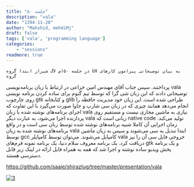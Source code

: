 ```yaml
---
title: "جلسه ۵۰"
description: "vala"
date: "1394-11-20"
author: "Mahshid, mehdiMj"
draft: false
tags: ['vala', 'programming language']
categories:
    - "sessions"
readmore: true
---
```

    در جلسه ۵۰ام لاگ شیراز ابتدا گروه UX به بیان توضیحاتی پیرامون کارهای گروه
پرداختند. سپس جناب آقای مهندس امین خزاعی در ارتباط با زبان برنامه‌نویسی vala
توضیحاتی دادند که این زبان شی گرا که توسط تیم گنوم برای ساده کردن برنامه نویسی
روی چارچوب gtk و کتابخانه glib طراحی شده است. این زبان خود مدیریت حافظه را
انجام می‌دهد همانند چیزی که در زبان سی شارپ و جاوا صورت می‌گیرد با این تفاوت
که اجرای برنامه‌های نوشته شده با زبان vala نیازی به ماشین مجازی نیست و مستقیم
روی پردازنده اجرا می‌شود، به عبارت دیگر vala زبانی است که native code تولید
می‌کند. زمان اجرایی آن کاملا شبیه برنامه‌های نوشته شده توسط زبان سی است و در
واقع برنامه‌های نوشته شده به زبان vala ابتدا تبدیل به سی می‌شوند و سپس به زبان
ماشین توسط gcc کامپایل می‌شوند. می‌توان توسط کامپایلر vala خروجی فایل سی آن را
نیز دریافت کرد. یک برنامه معروف سلام دنیا، یک برنامه نمونه فرم‌های gtk و یک
برنامه پخش ویدیو ساده نوشته و اجرا شد که همه به همراه فایل ارائه در لینک زیر
قابل دسترسی هستند.

<https://github.com/saaie/shirazlug/tree/master/presentation/vala>

[
![3](../../img/a45f4a2e-fdbb-11e6-86dd-a088b4d860141488289303.9799147.jpeg)](img/a45f4a2e-fdbb-11e6-86dd-a088b4d860141488289303.9799147.jpeg)
